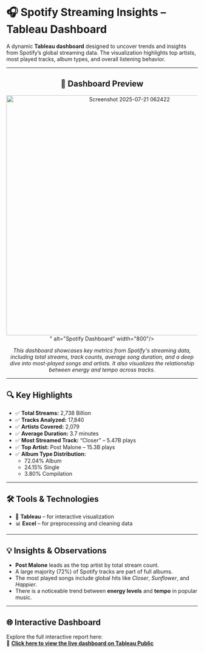 # 🎧 Spotify Streaming Insights – Tableau Dashboard

A dynamic **Tableau dashboard** designed to uncover trends and insights from Spotify’s global streaming data. The visualization highlights top artists, most played tracks, album types, and overall listening behavior.

---
<h2 align="center">📸 Dashboard Preview</h2>

<p align="center">
  <img src="<img width="1366" height="633" alt="Screenshot 2025-07-21 062422" src="https://github.com/user-attachments/assets/69d98da5-7986-4307-b390-f8cf90106f42" />
" alt="Spotify Dashboard" width="800"/>
</p>

<p align="center"><i>
This dashboard showcases key metrics from Spotify's streaming data, including total streams, track counts, average song duration, and a deep dive into most-played songs and artists. It also visualizes the relationship between energy and tempo across tracks.
</i></p>


---

## 🔍 Key Highlights

- ✅ **Total Streams:** 2,738 Billion  
- ✅ **Tracks Analyzed:** 17,840  
- ✅ **Artists Covered:** 2,079  
- ✅ **Average Duration:** 3.7 minutes  
- ✅ **Most Streamed Track:** “Closer” – 5.47B plays  
- ✅ **Top Artist:** Post Malone – 15.3B plays  
- ✅ **Album Type Distribution:**  
  - 72.04% Album  
  - 24.15% Single  
  - 3.80% Compilation

---

## 🛠 Tools & Technologies

- 🎨 **Tableau** – for interactive visualization  
- 📊 **Excel** – for preprocessing and cleaning data  

---

## 💡 Insights & Observations

- **Post Malone** leads as the top artist by total stream count.
- A large majority (72%) of Spotify tracks are part of full albums.
- The most played songs include global hits like *Closer*, *Sunflower*, and *Happier*.
- There is a noticeable trend between **energy levels** and **tempo** in popular music.


---

  ## 🌐 Interactive Dashboard

Explore the full interactive report here:  
🔗 **[Click here to view the live dashboard on Tableau Public](https://public.tableau.com/views/finalspotify_17530680955210/Dashboard1?:language=en-US&publish=yes&:sid=&:redirect=auth&:display_count=n&:origin=viz_share_link)**



  
